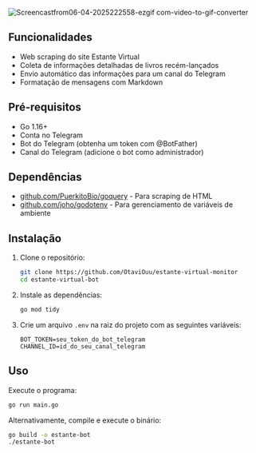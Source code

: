 ![Screencastfrom06-04-2025222558-ezgif com-video-to-gif-converter](https://github.com/user-attachments/assets/2f798ee8-2831-4254-b1e9-a365b855b143)

## Funcionalidades
- Web scraping do site Estante Virtual
- Coleta de informações detalhadas de livros recém-lançados
- Envio automático das informações para um canal do Telegram
- Formatação de mensagens com Markdown

## Pré-requisitos

- Go 1.16+
- Conta no Telegram
- Bot do Telegram (obtenha um token com @BotFather)
- Canal do Telegram (adicione o bot como administrador)

## Dependências

- [github.com/PuerkitoBio/goquery](https://github.com/PuerkitoBio/goquery) - Para scraping de HTML
- [github.com/joho/godotenv](https://github.com/joho/godotenv) - Para gerenciamento de variáveis de ambiente

## Instalação

1. Clone o repositório:
   ```bash
   git clone https://github.com/OtaviOuu/estante-virtual-monitor
   cd estante-virtual-bot
   ```

2. Instale as dependências:
   ```bash
   go mod tidy
   ```

3. Crie um arquivo `.env` na raiz do projeto com as seguintes variáveis:
   ```
   BOT_TOKEN=seu_token_do_bot_telegram
   CHANNEL_ID=id_do_seu_canal_telegram
   ```

## Uso

Execute o programa:

```bash
go run main.go
```

Alternativamente, compile e execute o binário:

```bash
go build -o estante-bot
./estante-bot
```

